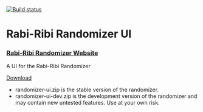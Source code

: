 [![Build status](https://ci.appveyor.com/api/projects/status/v707aahnn2wv3hh0/branch/master?svg=true)](https://ci.appveyor.com/project/wcko87/rabiribi-randomizer-ui-rc94b/branch/master)

# Rabi-Ribi Randomizer UI

### [Rabi-Ribi Randomizer Website](https://wcko87.github.io/rabiribi-randomizer/)

A UI for the Rabi-Ribi Randomizer

[Download](https://ci.appveyor.com/project/wcko87/rabiribi-randomizer-ui-rc94b/build/artifacts)
* randomizer-ui.zip is the stable version of the randomizer.
* randomizer-ui-dev.zip is the development version of the randomizer and may contain new untested features. Use at your own risk.
